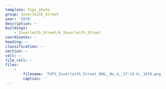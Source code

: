 ```yaml
---
template: fsps_photo
group: Inverleith_Street
year: '1978'
description: ~
buildings:
    - Inverleith_Street/4_Inverleith_Street
coordinates: ~
heading: ~
classification: ~
section: ~
cell: ~
film_roll: ~
files:
    -
        filename: 'FSPS_Inverleith_Street_006,_No_4,_17-14-H,_1978.png'
        caption: ''
---
```

